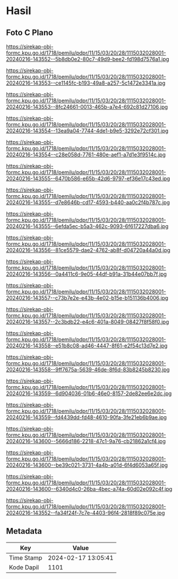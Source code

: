 # Hasil

## Foto C Plano

https://sirekap-obj-formc.kpu.go.id/1718/pemilu/pdpr/11/15/03/20/28/1115032028001-20240216-143552--5b8db0e2-80c7-49d9-bee2-fd198d7576a1.jpg

https://sirekap-obj-formc.kpu.go.id/1718/pemilu/pdpr/11/15/03/20/28/1115032028001-20240216-143553--ce1145fc-b193-49a8-a257-5c1472e3341a.jpg

https://sirekap-obj-formc.kpu.go.id/1718/pemilu/pdpr/11/15/03/20/28/1115032028001-20240216-143553--8fc24661-0013-465b-a7e4-692c81d27106.jpg

https://sirekap-obj-formc.kpu.go.id/1718/pemilu/pdpr/11/15/03/20/28/1115032028001-20240216-143554--13ea9a04-7744-4de1-b9e5-3292e72cf301.jpg

https://sirekap-obj-formc.kpu.go.id/1718/pemilu/pdpr/11/15/03/20/28/1115032028001-20240216-143554--c28e058d-7761-480e-aef1-a7d1e3f9514c.jpg

https://sirekap-obj-formc.kpu.go.id/1718/pemilu/pdpr/11/15/03/20/28/1115032028001-20240216-143555--6470b586-e65b-42d6-9797-ef36e17c43ed.jpg

https://sirekap-obj-formc.kpu.go.id/1718/pemilu/pdpr/11/15/03/20/28/1115032028001-20240216-143555--d7e8646b-cd17-4593-b440-aa0c2f4b787c.jpg

https://sirekap-obj-formc.kpu.go.id/1718/pemilu/pdpr/11/15/03/20/28/1115032028001-20240216-143555--6efda5ec-b5a3-462c-9093-6f617227dba6.jpg

https://sirekap-obj-formc.kpu.go.id/1718/pemilu/pdpr/11/15/03/20/28/1115032028001-20240216-143556--81ce5579-dae2-4762-ab8f-d04720a44a0d.jpg

https://sirekap-obj-formc.kpu.go.id/1718/pemilu/pdpr/11/15/03/20/28/1115032028001-20240216-143556--0a4411c6-9e05-44df-b91a-31b44e07bb7f.jpg

https://sirekap-obj-formc.kpu.go.id/1718/pemilu/pdpr/11/15/03/20/28/1115032028001-20240216-143557--c73b7e2e-e43b-4e02-b15e-b151136b4006.jpg

https://sirekap-obj-formc.kpu.go.id/1718/pemilu/pdpr/11/15/03/20/28/1115032028001-20240216-143557--2c3bdb22-e4c6-401a-8049-08427f8f58f0.jpg

https://sirekap-obj-formc.kpu.go.id/1718/pemilu/pdpr/11/15/03/20/28/1115032028001-20240216-143558--e51b8c08-ad46-4447-8f61-e2f54c13d7e2.jpg

https://sirekap-obj-formc.kpu.go.id/1718/pemilu/pdpr/11/15/03/20/28/1115032028001-20240216-143558--9ff7675a-5639-46de-8f6d-83b8245b8230.jpg

https://sirekap-obj-formc.kpu.go.id/1718/pemilu/pdpr/11/15/03/20/28/1115032028001-20240216-143559--6d904036-01b6-46e0-8157-2de82ee6e2dc.jpg

https://sirekap-obj-formc.kpu.go.id/1718/pemilu/pdpr/11/15/03/20/28/1115032028001-20240216-143559--fd4439dd-fd48-4610-90fa-3fe21eb6b9ae.jpg

https://sirekap-obj-formc.kpu.go.id/1718/pemilu/pdpr/11/15/03/20/28/1115032028001-20240216-143600--5666d186-2218-47c1-9a76-cb21862a1cf4.jpg

https://sirekap-obj-formc.kpu.go.id/1718/pemilu/pdpr/11/15/03/20/28/1115032028001-20240216-143600--be39c021-3731-4a4b-a01d-6f4d6053a65f.jpg

https://sirekap-obj-formc.kpu.go.id/1718/pemilu/pdpr/11/15/03/20/28/1115032028001-20240216-143600--6340d4c0-26ba-4bec-a74a-60d02e092c4f.jpg

https://sirekap-obj-formc.kpu.go.id/1718/pemilu/pdpr/11/15/03/20/28/1115032028001-20240216-143552--fa34f24f-7c7e-4403-96f4-2818f89c075e.jpg


## Metadata

| Key        | Value               |
| ---------- | ------------------- |
| Time Stamp | 2024-02-17 13:05:41 |
| Kode Dapil | 1101                |



